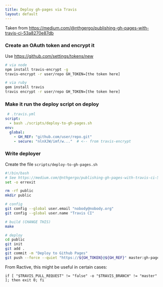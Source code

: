 ```yaml
---
title: Deploy gh-pages via Travis
layout: default
---
```


Taken from https://medium.com/@nthgergo/publishing-gh-pages-with-travis-ci-53a8270e87db

### Create an OAuth token and encrypt it

Use https://github.com/settings/tokens/new

```sh
# via node
npm install travis-encrypt -g
travis-encrypt -r user/repo GH_TOKEN=[the token here]

# via ruby
gem install travis
travis encrypt -r user/repo GH_TOKEN=[the token here]
```

### Make it run the deploy script on deploy

```yaml
 # .travis.yml
script:
  - bash ./scripts/deploy-to-gh-pages.sh
env:
  global:
    - GH_REF: "github.com/user/repo.git"
    - secure: "nlnXJW/imf/w..."  # <-- from travis-encrypt
```

### Write deployer

Create the file `scripts/deploy-to-gh-pages.sh`

```sh
#!/bin/bash
# See https://medium.com/@nthgergo/publishing-gh-pages-with-travis-ci-53a8270e87db
set -o errexit

rm -rf public
mkdir public

# config
git config --global user.email "nobody@nobody.org"
git config --global user.name "Travis CI"

# build (CHANGE THIS)
make

# deploy
cd public
git init
git add .
git commit -m "Deploy to Github Pages"
git push --force --quiet "https://${GH_TOKEN}@${GH_REF}" master:gh-pages > /dev/null 2>&1
```

From Ractive, this might be useful in certain cases:

```
if [ "$TRAVIS_PULL_REQUEST" != "false" -o "$TRAVIS_BRANCH" != "master" ]; then exit 0; fi
```
